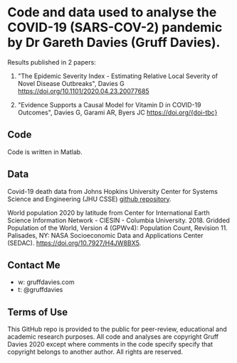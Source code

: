# Code and data used to analyse the COVID-19 (SARS-COV-2) pandemic by Dr Gareth Davies (Gruff Davies). 

Results published in 2 papers:
1. "The Epidemic Severity Index - Estimating Relative Local Severity of Novel Disease Outbreaks", Davies G
https://doi.org/10.1101/2020.04.23.20077685

2. "Evidence Supports a Causal Model for Vitamin D in COVID-19 Outcomes", Davies G, Garami AR, Byers JC 
https://doi.org/{doi-tbc}

## Code
Code is written in Matlab. 

## Data
Covid-19 death data from Johns Hopkins University Center for Systems Science and Engineering (JHU CSSE) [github repository](https://github.com/CSSEGISandData/COVID-19).

World population 2020 by latitude from Center for International Earth Science Information Network - CIESIN - Columbia University. 2018. Gridded Population of the World, Version 4 (GPWv4): Population Count, Revision 11. Palisades, NY: NASA Socioeconomic Data and Applications Center (SEDAC). https://doi.org/10.7927/H4JW8BX5. 

## Contact Me
* w: gruffdavies.com
* t: @gruffdavies

## Terms of Use
This GitHub repo is provided to the public for peer-review, educational and academic research purposes. All code and analyses are copyright Gruff Davies 2020 except where comments in the code specify specify that copyright belongs to another author. All rights are reserved. 
